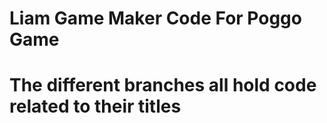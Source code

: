 # Liam Game Maker Code For Poggo Game
# The different branches all hold code related to their titles
